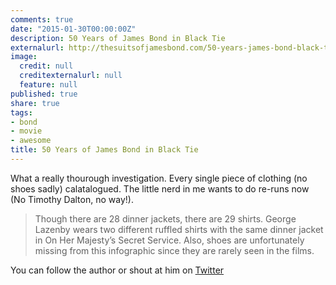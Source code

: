 ```yaml
---
comments: true
date: "2015-01-30T00:00:00Z"
description: 50 Years of James Bond in Black Tie
externalurl: http://thesuitsofjamesbond.com/50-years-james-bond-black-tie-inforgraphic/
image:
  credit: null
  creditexternalurl: null
  feature: null
published: true
share: true
tags:
- bond
- movie
- awesome
title: 50 Years of James Bond in Black Tie
---
```


What a really thourough investigation. Every single piece of clothing (no shoes sadly) calatalogued. The little nerd in me wants to do re-runs now (No Timothy Dalton, no way!).

> Though there are 28 dinner jackets, there are 29 shirts. George Lazenby wears two different ruffled shirts with the same dinner jacket in On Her Majesty’s Secret Service. Also, shoes are unfortunately missing from this infographic since they are rarely seen in the films.

You can follow the author or shout at him on [Twitter](https://twitter.com/abijango)
	